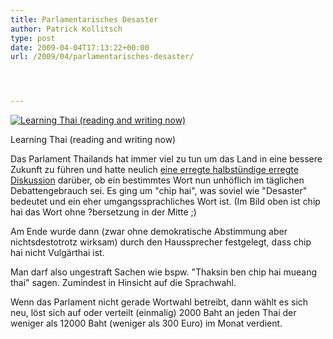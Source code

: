 ```yaml
---
title: Parlamentarisches Desaster
author: Patrick Kollitsch
type: post
date: 2009-04-04T17:13:22+00:00
url: /2009/04/parlamentarisches-desaster/




---
```

<div class="flickr">
  <a href="http://www.flickr.com/photos/schreibblogade/3385190256/" title="Learning Thai (reading and writing now)"><img src="//farm4.static.flickr.com/3440/3385190256_bfb4b2be97.jpg" alt="Learning Thai (reading and writing now)" /></a></p> 
  
  <p>
    Learning Thai (reading and writing now)
  </p>
</div>

Das Parlament Thailands hat immer viel zu tun um das Land in eine bessere Zukunft zu führen und hatte neulich [eine erregte halbstündige erregte Diskussion][1] darüber, ob ein bestimmtes Wort nun unhöflich im täglichen Debattengebrauch sei. Es ging um "chip hai", was soviel wie "Desaster" bedeutet und ein eher umgangssprachliches Wort ist. (Im Bild oben ist chip hai das Wort ohne ?bersetzung in der Mitte ;)

Am Ende wurde dann (zwar ohne demokratische Abstimmung aber nichtsdestotrotz wirksam) durch den Haussprecher festgelegt, dass chip hai nicht Vulgärthai ist.

Man darf also ungestraft Sachen wie bspw. "Thaksin ben chip hai mueang thai" sagen. Zumindest in Hinsicht auf die Sprachwahl.

Wenn das Parlament nicht gerade Wortwahl betreibt, dann wählt es sich neu, löst sich auf oder verteilt (einmalig) 2000 Baht an jeden Thai der weniger als 12000 Baht (weniger als 300 Euro) im Monat verdient.

 [1]: http://www.nationmultimedia.com/news/30098428/Thai-word-of-%22disaster